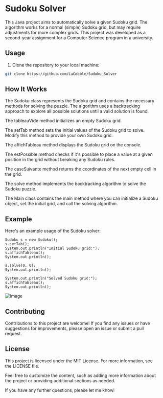 # Sudoku Solver

This Java project aims to automatically solve a given Sudoku grid. The algorithm works for a normal (simple) Sudoku grid, but may require adjustments for more complex grids. This project was developed as a second-year assignment for a Computer Science program in a university.

## Usage

1. Clone the repository to your local machine:

```bash
git clone https://github.com/LaCobble/Sudoku_Solver
```

## How It Works
The Sudoku class represents the Sudoku grid and contains the necessary methods for solving the puzzle. The algorithm uses a backtracking approach to explore all possible solutions until a valid solution is found.

The tableauVide method initializes an empty Sudoku grid.

The setTab method sets the initial values of the Sudoku grid to solve. Modify this method to provide your own Sudoku grid.

The affichTableau method displays the Sudoku grid on the console.

The estPossible method checks if it's possible to place a value at a given position in the grid without breaking any Sudoku rules.

The caseSuivante method returns the coordinates of the next empty cell in the grid.

The solve method implements the backtracking algorithm to solve the Sudoku puzzle.

The Main class contains the main method where you can initialize a Sudoku object, set the initial grid, and call the solving algorithm.

## Example
Here's an example usage of the Sudoku solver:
```
Sudoku s = new Sudoku();
s.setTab();
System.out.println("Initial Sudoku grid:");
s.affichTableau();
System.out.println();

s.solve(0, 0);
System.out.println();

System.out.println("Solved Sudoku grid:");
s.affichTableau();
System.out.println();
```
![image](https://user-images.githubusercontent.com/71151090/158797723-044c161f-1ada-405f-95b3-0529e0fb0a2f.png)

## Contributing
Contributions to this project are welcome! If you find any issues or have suggestions for improvements, please open an issue or submit a pull request.

## License
This project is licensed under the MIT License. For more information, see the LICENSE file.

Feel free to customize the content, such as adding more information about the project or providing additional sections as needed.

If you have any further questions, please let me know!
